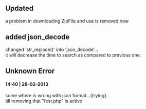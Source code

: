 <h2>Updated</h2>
a problem in downloading ZipFile and use is removed now <br>
<h2>added json_decode</h2>
changed 'str_replace()' into 'json_decode'...<br>
it will decrease the time to search as compared to previous one.<br>
<h2>Unknown Error</h2>
<h4>14:40 | 28-02-2013</h4>
some where is wrong with json format...{trying}<br>
till removing that "fest.php" is active
